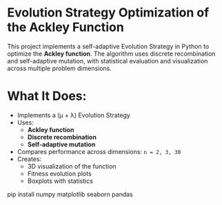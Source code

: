 # Evolution Strategy Optimization of the Ackley Function

This project implements a self-adaptive Evolution Strategy in Python to optimize the **Ackley function**. The algorithm uses discrete recombination and self-adaptive mutation, with statistical evaluation and visualization across multiple problem dimensions.

# What It Does:
- Implements a (μ + λ) Evolution Strategy
- Uses:
  - **Ackley function** 
  - **Discrete recombination** 
  - **Self-adaptive mutation** 
- Compares performance across dimensions: `n = 2, 3, 30`
- Creates:
  - 3D visualization of the function
  - Fitness evolution plots
  - Boxplots with statistics


pip install numpy matplotlib seaborn pandas
